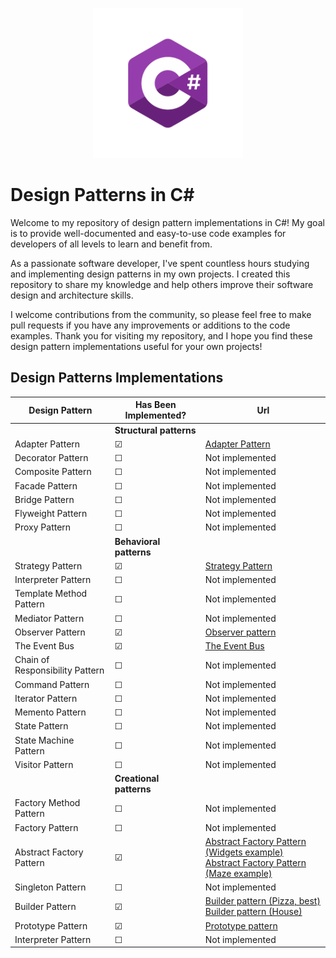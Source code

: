 <p align="center">
  <img src="/assets/csharplogo.png" width="240px" height="240px" />
</p>

# Design Patterns in C#

Welcome to my repository of design pattern implementations in C#! My goal is to provide well-documented and easy-to-use code examples for developers of all levels to learn and benefit from.

As a passionate software developer, I've spent countless hours studying and implementing design patterns in my own projects. I created this repository to share my knowledge and help others improve their software design and architecture skills.

I welcome contributions from the community, so please feel free to make pull requests if you have any improvements or additions to the code examples. Thank you for visiting my repository, and I hope you find these design pattern implementations useful for your own projects!

## Design Patterns Implementations
| Design Pattern | Has Been Implemented? | Url    
| ------------------------------- | --------|--|
|                                 | **Structural patterns**  |   | 
| Adapter Pattern                 | &#9745; | [Adapter Pattern](https://github.com/simonsejse/DesignPatterns-In-CSharp/tree/master/Adapter%20Pattern)
| Decorator Pattern               | &#9744; | Not implemented 
| Composite Pattern               | &#9744; | Not implemented
| Facade Pattern                  | &#9744; | Not implemented 
| Bridge Pattern                  | &#9744; | Not implemented 
| Flyweight Pattern               | &#9744; | Not implemented
| Proxy Pattern                   | &#9744; | Not implemented 
|                                 | **Behavioral patterns** |   | 
| Strategy Pattern                | &#9745; | [Strategy Pattern](https://github.com/simonsejse/DesignPatterns-In-CSharp/tree/master/StrategyDesignPattern)
| Interpreter Pattern             | &#9744; | Not implemented 
| Template Method Pattern         | &#9744; | Not implemented
| Mediator Pattern                | &#9744; | Not implemented 
| Observer Pattern                | &#9745; | [Observer pattern](https://github.com/simonsejse/DesignPatterns-In-CSharp/tree/master/Observer%20Pattern)
| The Event Bus                   | &#9745; | [The Event Bus](https://github.com/simonsejse/DesignPatterns-In-CSharp/tree/master/EventBus)
| Chain of Responsibility Pattern | &#9744; | Not implemented 
| Command Pattern                 | &#9744; | Not implemented 
| Iterator Pattern                | &#9744; | Not implemented
| Memento Pattern                 | &#9744; | Not implemented
| State Pattern                   | &#9744; | Not implemented 
| State Machine Pattern           | &#9744; | Not implemented
| Visitor Pattern                 | &#9744; | Not implemented
|                                 | **Creational patterns** |   | 
| Factory Method Pattern          | &#9744; | Not implemented 
| Factory Pattern                 | &#9744; | Not implemented
| Abstract Factory Pattern        | &#9745; | [Abstract Factory Pattern (Widgets example)](https://github.com/simonsejse/DesignPatterns-In-CSharp/tree/master/Abstract%20Factory%20Pattern) <br/> [Abstract Factory Pattern (Maze example)](https://github.com/simonsejse/DesignPatterns-In-CSharp/tree/master/Abstract%20Factory%20Pattern%202) 
| Singleton Pattern               | &#9744; | Not implemented 
| Builder Pattern                 | &#9745; | [Builder pattern (Pizza, best)](https://github.com/simonsejse/DesignPatterns-In-CSharp/tree/master/Builder%20pattern%20(Pizza)) <br/> [Builder pattern (House)](https://github.com/simonsejse/DesignPatterns-In-CSharp/tree/master/Builder%20Pattern%20(House)) 
| Prototype Pattern               | &#9745; | [Prototype pattern](https://github.com/simonsejse/DesignPatterns-In-CSharp/tree/master/Prototype%20Pattern)
| Interpreter Pattern             | &#9744; | Not implemented 

